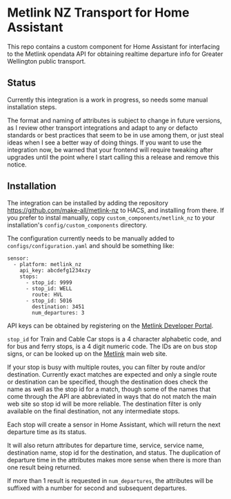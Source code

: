 # Metlink NZ Transport for Home Assistant

This repo contains a custom component for Home Assistant for interfacing
to the Metlink opendata API for obtaining realtime departure info for
Greater Wellington public transport.

## Status

Currently this integration is a work in progress, so needs some manual
installation steps.

The format and naming of attributes is subject to change in future
versions, as I review other transport integrations and adapt to any
or defacto standards or best practices that seem to be in use among them, or
just steal ideas when I see a better way of doing things.  If you want to use
the integration now, be warned that your frontend will require tweaking after
upgrades until the point where I start calling this a release and remove this
notice.

## Installation

The integration can be installed by adding the repository
https://github.com/make-all/metlink-nz to HACS, and installing from there.
If you prefer to instal manually, copy `custom_components/metlink_nz` to your
installation's `config/custom_components` directory.

The configuration currently needs to be manually added to
`configs/configuration.yaml` and should be something like:

```
sensor:
  - platform: metlink_nz
	api_key: abcdefg1234xzy
	stops:
	  - stop_id: 9999
	  - stop_id: WELL
	    route: HVL
	  - stop_id: 5016
	    destination: 3451
        num_departures: 3
```

API keys can be obtained by registering on the
[Metlink Developer Portal](https://opendata.metlink.org).

`stop_id` for Train and Cable Car stops is a 4 character alphabetic
code, and for bus and ferry stops, is a 4 digit numeric code.
The IDs are on bus stop signs, or can be looked up on the
[Metlink](https://metlink.org.nz) main web site.

If your stop is busy with multiple routes, you can filter by route and/or destination.  Currently exact matches are expected and only a single route or destination can be specified, though the destination does check the name as well as the stop id for a match, though some of the names that come through the API are abbreviated in ways that do not match the main web site so stop id will be more reliable.  The destination filter is only available on the final destination, not any intermediate stops.

Each stop will create a sensor in Home Assistant, which will return the next departure time as its status.

It will also return attributes for departure time, service, service
name, destination name, stop id for the destination, and status.  The
duplication of departure time in the attributes makes more sense when
there is more than one result being returned.

If more than 1 result is requested in `num_departures`, the attributes
will be suffixed with a number for second and subsequent departures.



